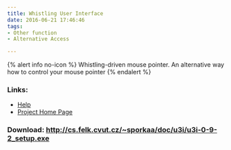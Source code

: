 ```yaml
---
title: Whistling User Interface
date: 2016-06-21 17:46:46
tags: 
- Other function
- Alternative Access

---
```


{% alert info no-icon %}
Whistling-driven mouse pointer.  An alternative way how to control your mouse pointer
{% endalert %}

<!-- more -->



### Links:
- <a href="http://www.oatsoft.org/Software/whistling-user-interface/help">Help</a>
- <a href="http://www.u3i.info/">Project Home Page</a>

### Download: http://cs.felk.cvut.cz/~sporkaa/doc/u3i/u3i-0-9-2_setup.exe 